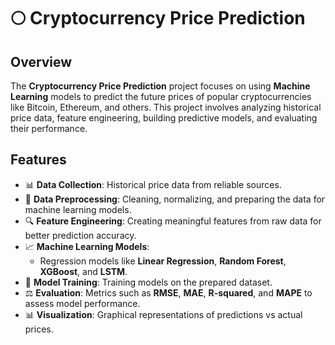 # 🌕 Cryptocurrency Price Prediction

## Overview
The **Cryptocurrency Price Prediction** project focuses on using **Machine Learning** models to predict the future prices of popular cryptocurrencies like Bitcoin, Ethereum, and others. This project involves analyzing historical price data, feature engineering, building predictive models, and evaluating their performance. 

## Features 
- 📊 **Data Collection**: Historical price data from reliable sources.  
- 🧹 **Data Preprocessing**: Cleaning, normalizing, and preparing the data for machine learning models.  
- 🔍 **Feature Engineering**: Creating meaningful features from raw data for better prediction accuracy.  
- 📈 **Machine Learning Models**:  
  - Regression models like **Linear Regression**, **Random Forest**, **XGBoost**, and **LSTM**.  
- 🚀 **Model Training**: Training models on the prepared dataset.  
- ⚖️ **Evaluation**: Metrics such as **RMSE**, **MAE**, **R-squared**, and **MAPE** to assess model performance.  
- 📊 **Visualization**: Graphical representations of predictions vs actual prices.  

